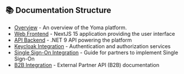 ## 📚 Documentation Structure

- [Overview](../README.md) - An overview of the Yoma platform.
- [Web Frontend](../src/web/README.md) - NextJS 15 application providing the user interface
- [API Backend](../src/api/README.md) - .NET 9 API powering the platform
- [Keycloak Integration](../src/keycloak/README.md) - Authentication and authorization services
- [Single Sign-On Integration](./sso/README.md) - Guide for partners to implement Single Sign-On
- [B2B Integration](./b2b/README.md) - External Partner API (B2B) documentation
